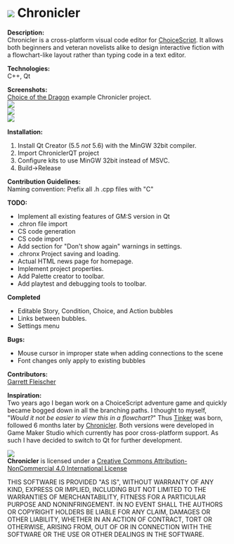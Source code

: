 # ![](https://forum.choiceofgames.com/uploads/choiceofgames/270/107efc2878dfc5fc.png) Chronicler  
**Description:**  
Chronicler is a cross-platform visual code editor for [ChoiceScript](https://www.choiceofgames.com/make-your-own-games/choicescript-intro/). It allows both beginners and veteran novelists alike to design interactive fiction with a flowchart-like layout rather than typing code in a text editor.

**Technologies:**  
C++, Qt

**Screenshots:**  
[Choice of the Dragon](https://www.choiceofgames.com/dragon/) example Chronicler project.  
![](https://www.dropbox.com/s/eyinct3xuxvnzg0/Chronicler2_051216_1.png?dl=1)  
![](https://www.dropbox.com/s/e07s82ayi48xwbs/Chronicler2_051216_2.png?dl=1)  
![](https://www.dropbox.com/s/rn2odnysk0n62ju/Chronicler2_051216_3.png?dl=1)  

**Installation:**  
1. Install Qt Creator (5.5 *not* 5.6) with the MinGW 32bit compiler.  
2. Import ChroniclerQT project  
3. Configure kits to use MinGW 32bit instead of MSVC.  
4. Build->Release  

**Contribution Guidelines:**  
Naming convention: Prefix all .h .cpp files with "C"

**TODO:**  
* Implement all existing features of GM:S version in Qt  
 * .chron file import
 * CS code generation
 * CS code import
* Add section for "Don't show again" warnings in settings.
* .chronx Project saving and loading.
* Actual HTML news page for homepage.
* Implement project properties.
* Add Palette creator to toolbar.
* Add playtest and debugging tools to toolbar.

**Completed**
 * Editable Story, Condition, Choice, and Action bubbles
 * Links between bubbles.
 * Settings menu

**Bugs:**  
* Mouse cursor in improper state when adding connections to the scene
* Font changes only apply to existing bubbles

**Contributors:**  
[Garrett Fleischer](https://www.linkedin.com/in/garrett-fleischer-57a230b7)


**Inspiration:**  
Two years ago I began work on a ChoiceScript adventure game and quickly became bogged down in all the branching paths. I thought to myself, "_Would it not be easier to view this in a flowchart?_" Thus [Tinker](https://forum.choiceofgames.com/t/tool-tinker-visual-code-editor/6207) was born, followed 6 months later by [Chronicler](https://forum.choiceofgames.com/t/tool-chronicler-choicescript-visual-code-editor/6811). Both versions were developed in Game Maker Studio which currently has poor cross-platform support. As such I have decided to switch to Qt for further development.

![](https://licensebuttons.net/l/by-nc/4.0/88x31.png)  
**Chronicler** is licensed under a [Creative Commons Attribution-NonCommercial 4.0 International License](http://creativecommons.org/licenses/by-nc/4.0/)

THIS SOFTWARE IS PROVIDED "AS IS", WITHOUT WARRANTY OF ANY KIND, EXPRESS OR IMPLIED, INCLUDING BUT NOT LIMITED TO THE WARRANTIES OF MERCHANTABILITY, FITNESS FOR A PARTICULAR PURPOSE AND NONINFRINGEMENT. IN NO EVENT SHALL THE AUTHORS OR COPYRIGHT HOLDERS BE LIABLE FOR ANY CLAIM, DAMAGES OR OTHER LIABILITY, WHETHER IN AN ACTION OF CONTRACT, TORT OR OTHERWISE, ARISING FROM, OUT OF OR IN CONNECTION WITH THE SOFTWARE OR THE USE OR OTHER DEALINGS IN THE SOFTWARE.